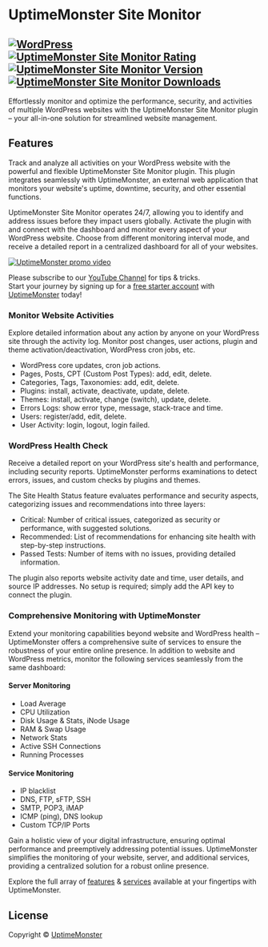 # UptimeMonster Site Monitor

[![WordPress](https://img.shields.io/wordpress/v/uptimemonster-site-monitor.svg?label=WordPress&style=flat-square)](https://wordpress.org/plugins/uptimemonster-site-monitor/)
[![UptimeMonster Site Monitor Rating](https://img.shields.io/wordpress/plugin/r/uptimemonster-site-monitor?label=Rating&style=flat-square)](https://wordpress.org/plugins/uptimemonster-site-monitor/)
[![UptimeMonster Site Monitor Version](https://img.shields.io/wordpress/plugin/v/uptimemonster-site-monitor.svg?label=Version&style=flat-square)](https://wordpress.org/plugins/uptimemonster-site-monitor/)
[![UptimeMonster Site Monitor Downloads](https://img.shields.io/wordpress/plugin/dt/uptimemonster-site-monitor?label=Downloads&style=flat-square)](https://wordpress.org/plugins/uptimemonster-site-monitor/)
---

Effortlessly monitor and optimize the performance, security, and activities of multiple WordPress websites with the UptimeMonster Site Monitor plugin – your all-in-one solution for streamlined website management.

## Features

Track and analyze all activities on your WordPress website with the powerful and flexible UptimeMonster Site Monitor plugin.
This plugin integrates seamlessly with UptimeMonster, an external web application that monitors your website's uptime, downtime, security, and other essential functions.

UptimeMonster Site Monitor operates 24/7, allowing you to identify and address issues before they impact users globally.
Activate the plugin with and connect with the dashboard and monitor every aspect of your WordPress website.
Choose from different monitoring interval mode, and receive a detailed report in a centralized dashboard for all of your websites.

[![UptimeMonster promo video](https://img.youtube.com/vi/UTT14RCx84k/hqdefault.jpg)](https://www.youtube.com/watch?v=UTT14RCx84k&ab_channel=UptimeMonster&sub_confirmation=1)

Please subscribe to our [YouTube Channel](https://www.youtube.com/@uptimemonster?sub_confirmation=1) for tips & tricks.
<br>
Start your journey by signing up for a [free starter account](https://uptimemonster.com/product/uptimemonster-yearly-pricing?attribute_pa_packages=starter&variation_id=1171&add-to-cart=1170) with [UptimeMonster](https://uptimemonster.com/product/uptimemonster-yearly-pricing?attribute_pa_packages=starter&variation_id=1171&add-to-cart=1170) today!

### Monitor Website Activities

Explore detailed information about any action by anyone on your WordPress site through the activity log.
Monitor post changes, user actions, plugin and theme activation/deactivation, WordPress cron jobs, etc.

- WordPress core updates, cron job actions.
- Pages, Posts, CPT (Custom Post Types): add, edit, delete.
- Categories, Tags, Taxonomies: add, edit, delete.
- Plugins: install, activate, deactivate, update, delete.
- Themes: install, activate, change (switch), update, delete.
- Errors Logs: show error type, message, stack-trace and time.
- Users: register/add, edit, delete.
- User Activity: login, logout, login failed.

### WordPress Health Check

Receive a detailed report on your WordPress site's health and performance, including security reports.
UptimeMonster performs examinations to detect errors, issues, and custom checks by plugins and themes.

The Site Health Status feature evaluates performance and security aspects, categorizing issues and recommendations into three layers:

- Critical: Number of critical issues, categorized as security or performance, with suggested solutions.
- Recommended: List of recommendations for enhancing site health with step-by-step instructions.
- Passed Tests: Number of items with no issues, providing detailed information.

The plugin also reports website activity date and time, user details, and source IP addresses.
No setup is required; simply add the API key to connect the plugin.

### Comprehensive Monitoring with UptimeMonster

Extend your monitoring capabilities beyond website and WordPress health – UptimeMonster offers a comprehensive suite of services
to ensure the robustness of your entire online presence.
In addition to website and WordPress metrics, monitor the following services seamlessly from the same dashboard:

#### Server Monitoring

- Load Average
- CPU Utilization
- Disk Usage & Stats, iNode Usage
- RAM & Swap Usage
- Network Stats
- Active SSH Connections
- Running Processes

#### Service Monitoring

- IP blacklist
- DNS, FTP, sFTP, SSH
- SMTP, POP3, iMAP
- ICMP (ping), DNS lookup
- Custom TCP/IP Ports

Gain a holistic view of your digital infrastructure, ensuring optimal performance and preemptively addressing potential issues.
UptimeMonster simplifies the monitoring of your website, server, and additional services, providing a centralized solution for a
robust online presence.

Explore the full array of [features](https://uptimemonster.com/features) & [services](https://uptimemonster.com/management-services) available at your fingertips with UptimeMonster.

## License

Copyright &copy; [UptimeMonster](https://uptimemonster.com)
